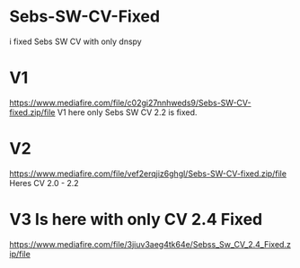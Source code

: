 # Sebs-SW-CV-Fixed
i fixed Sebs SW CV with only dnspy
# V1
https://www.mediafire.com/file/c02gi27nnhweds9/Sebs-SW-CV-fixed.zip/file
V1 here only Sebs SW CV 2.2 is fixed.
# V2
https://www.mediafire.com/file/vef2erqjiz6ghgl/Sebs-SW-CV-fixed.zip/file
Heres CV 2.0 - 2.2
# V3 Is here with only CV 2.4 Fixed
https://www.mediafire.com/file/3jiuv3aeg4tk64e/Sebss_Sw_CV_2.4_Fixed.zip/file
